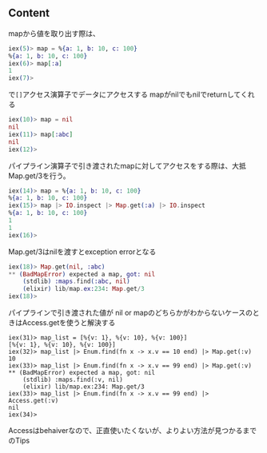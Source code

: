 ## Content
mapから値を取り出す際は、
```elixir
iex(5)> map = %{a: 1, b: 10, c: 100}
%{a: 1, b: 10, c: 100}
iex(6)> map[:a]
1
iex(7)>
```

で`[]`アクセス演算子でデータにアクセスする
mapがnilでもnilでreturnしてくれる

```elixir
iex(10)> map = nil
nil
iex(11)> map[:abc]
nil
iex(12)>
```

パイプライン演算子で引き渡されたmapに対してアクセスをする際は、大抵　Map.get/3を行う。

```elixir
iex(14)> map = %{a: 1, b: 10, c: 100}
%{a: 1, b: 10, c: 100}
iex(15)> map |> IO.inspect |> Map.get(:a) |> IO.inspect
%{a: 1, b: 10, c: 100}
1
1
iex(16)>
```

Map.get/3はnilを渡すとexception errorとなる
```elixir
iex(18)> Map.get(nil, :abc)
** (BadMapError) expected a map, got: nil
    (stdlib) :maps.find(:abc, nil)
    (elixir) lib/map.ex:234: Map.get/3
iex(18)>
```

パイプラインで引き渡された値が nil or mapのどちらかがわからないケースのときはAccess.getを使うと解決する

```elxiir
iex(31)> map_list = [%{v: 1}, %{v: 10}, %{v: 100}]
[%{v: 1}, %{v: 10}, %{v: 100}]
iex(32)> map_list |> Enum.find(fn x -> x.v == 10 end) |> Map.get(:v)
10
iex(33)> map_list |> Enum.find(fn x -> x.v == 99 end) |> Map.get(:v)
** (BadMapError) expected a map, got: nil
    (stdlib) :maps.find(:v, nil)
    (elixir) lib/map.ex:234: Map.get/3
iex(33)> map_list |> Enum.find(fn x -> x.v == 99 end) |> Access.get(:v)
nil
iex(34)>
```

Accessはbehaiverなので、正直使いたくないが、よりよい方法が見つかるまでのTips
